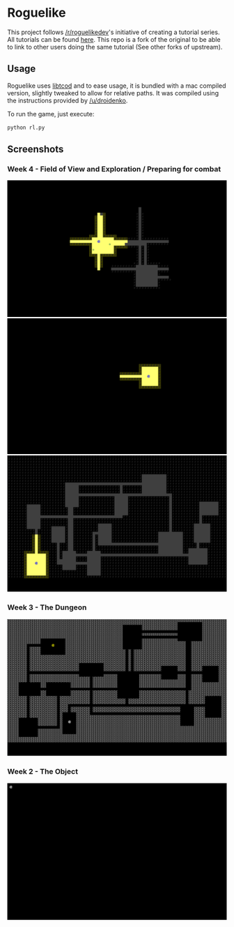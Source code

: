 # Roguelike

This project follows [/r/roguelikedev](https://www.reddit.com/r/roguelikedev/)'s initiative of creating a tutorial series.
All tutorials can be found [here](http://www.roguebasin.com/index.php?title=Complete_Roguelike_Tutorial,_using_python%2Blibtcod).
This repo is a fork of the original to be able to link to other users doing the same tutorial (See other forks of upstream).

## Usage

Roguelike uses [libtcod](https://bitbucket.org/libtcod/libtcod) and to ease usage, it is bundled with a mac compiled version, slightly tweaked to allow for relative paths.
It was compiled using the instructions provided by [/u/droidenko](https://www.reddit.com/r/roguelikedev/comments/44ylt4/python_libtcod_on_macosx/).

To run the game, just execute:
```bash
python rl.py
```

## Screenshots

### Week 4 - Field of View and Exploration / Preparing for combat
![Monsters](screens/screen_5_monsters.png?raw=true "Look at the cute monsters")
![Map Discovery](screens/screen_4_map_discovery.png?raw=true "It's dangerous out there!")
![Fog of War](screens/screen_3_fog_of_war.png?raw=true "You can see what you can see")
### Week 3 - The Dungeon
![Map Generation](screens/screen_2_map_generation.png?raw=true "Boom! Dungeon")
### Week 2 - The Object
![Draw @](screens/screen_1_at.png?raw=true "@")
